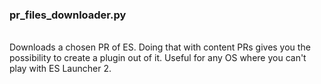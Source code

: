 ### pr_files_downloader.py<br>
<br>
Downloads a chosen PR of ES. Doing that with content PRs gives you the possibility to create a plugin out of it. Useful for any OS where you can't play with ES Launcher 2.<br>